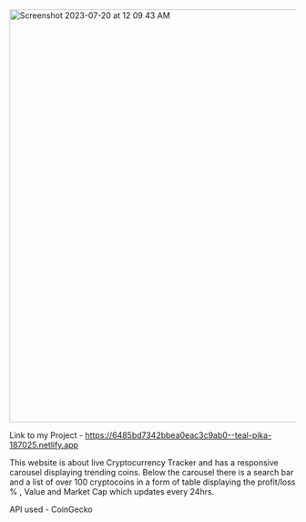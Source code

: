 
<img width="724" alt="Screenshot 2023-07-20 at 12 09 43 AM" src="https://github.com/Mridul-Verma12/CryptoCurrency-Tracker/assets/136008666/0189e27c-796d-4d03-8114-750f54950a69">




Link to my Project - https://6485bd7342bbea0eac3c9ab0--teal-pika-187025.netlify.app

This website is about live Cryptocurrency Tracker and has a responsive carousel displaying trending coins. Below the carousel there is a search bar and a list of over 100 cryptocoins in a form of table displaying the profit/loss % , Value and Market Cap which updates every 24hrs.

API used - CoinGecko

